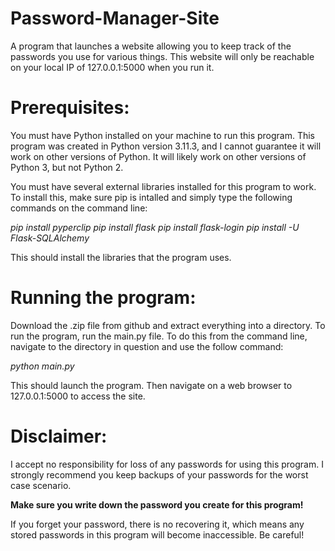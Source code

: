 # Password-Manager-Site
A program that launches a website allowing you to keep track of the passwords you use for various things.
This website will only be reachable on your local IP of 127.0.0.1:5000 when you run it.

# Prerequisites:

You must have Python installed on your machine to run this program. This program was created in Python version 3.11.3, and I cannot guarantee it will work on other versions of Python.
It will likely work on other versions of Python 3, but not Python 2.

You must have several external libraries installed for this program to work. To install this, make sure pip is intalled and simply type the following commands on the command line:

*pip install pyperclip*
*pip install flask*
*pip install flask-login*
*pip install -U Flask-SQLAlchemy*

This should install the libraries that the program uses.


# Running the program:

Download the .zip file from github and extract everything into a directory. To run the program, run the main.py file.
To do this from the command line, navigate to the directory in question and use the follow command:

*python main.py*

This should launch the program. Then navigate on a web browser to 127.0.0.1:5000 to access the site.


# Disclaimer:

I accept no responsibility for loss of any passwords for using this program. I strongly recommend you keep backups of your passwords for the worst case scenario.

**Make sure you write down the password you create for this program!**

If you forget your password, there is no recovering it, which means any stored passwords in this program will become inaccessible. Be careful!
